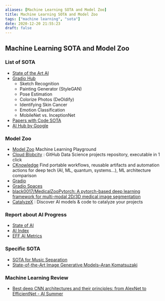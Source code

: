 ```yaml
---
aliases: [Machine Learning SOTA and Model Zoo]
title: Machine Learning SOTA and Model Zoo
tags: ["machine learning", "sota"]
date: 2020-12-20 21:55:23
draft: false
---
```


## Machine Learning SOTA and Model Zoo

### List of SOTA

- [State of the Art AI](https://www.stateoftheart.ai/)
- [Gradio Hub](https://gradiohub.com/)
    - Sketch Recognition
    - Painting Generator (StyleGAN)
    - Pose Estimation
    - Colorize Photos (DeOldify)
    - Identifying Skin Cancer
    - Emotion Classification
    - MobileNet vs. InceptionNet
- [Papers with Code SOTA](https://paperswithcode.com/sota)
- [AI Hub by Google](https://aihub.cloud.google.com/s?category=notebook)

### Model Zoo

- [Model Zoo](https://modelzoo.dev/) Machine Learning Playground
- [Cloud Blobcity](https://cloud.blobcity.com/#/ps/explore) : GitHub Data Science projects repository, executable in 1 click
- [CKnowledge](https://cknowledge.io/) Find portable workflows, reusable artifacts and automation actions for deep tech (AI, ML, quantum, systems...), ML architecture comparison
- [Gradio](https://github.com/gradio-app/gradio)
- [Gradio Spaces](https://huggingface.co/spaces)
- [black0017/MedicalZooPytorch: A pytorch-based deep learning framework for multi-modal 2D/3D medical image segmentation](https://github.com/black0017/MedicalZooPytorch)
- [CatalyzeX](https://www.catalyzex.com/) : Discover AI models & code to catalyze your projects

### Report about AI Progress

- [State of AI](https://www.stateof.ai/)
- [AI Index](https://hai.stanford.edu/research/ai-index-2019)
- [EFF AI Metrics](https://www.eff.org/ai/metrics)

### Specific SOTA

- [SOTA for Music Separation](https://paperswithcode.com/sota/music-source-separation-on-musdb18)
- [State-of-the-Art Image Generative Models–Aran Komatsuzaki](https://arankomatsuzaki.wordpress.com/2021/03/04/state-of-the-art-image-generative-models/)

### Machine Learning Review

- [Best deep CNN architectures and their principles: from AlexNet to EfficientNet - AI Summer](https://theaisummer.com/cnn-architectures/)
